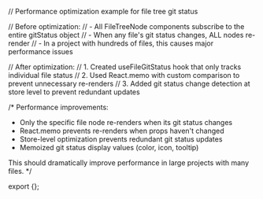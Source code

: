 // Performance optimization example for file tree git status

// Before optimization:
// - All FileTreeNode components subscribe to the entire gitStatus object
// - When any file's git status changes, ALL nodes re-render
// - In a project with hundreds of files, this causes major performance issues

// After optimization:
// 1. Created useFileGitStatus hook that only tracks individual file status
// 2. Used React.memo with custom comparison to prevent unnecessary re-renders
// 3. Added git status change detection at store level to prevent redundant updates

/*
Performance improvements:
- Only the specific file node re-renders when its git status changes
- React.memo prevents re-renders when props haven't changed
- Store-level optimization prevents redundant git status updates
- Memoized git status display values (color, icon, tooltip)

This should dramatically improve performance in large projects with many files.
*/

export {};
